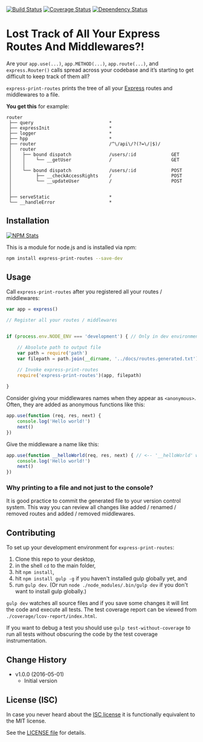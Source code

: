 [![Build Status](https://img.shields.io/travis/analog-nico/express-print-routes/master.svg?style=flat-square)](https://travis-ci.org/analog-nico/express-print-routes)
[![Coverage Status](https://img.shields.io/coveralls/analog-nico/express-print-routes.svg?style=flat-square)](https://coveralls.io/r/analog-nico/express-print-routes)
[![Dependency Status](https://img.shields.io/david/analog-nico/express-print-routes.svg?style=flat-square)](https://david-dm.org/analog-nico/express-print-routes)

# Lost Track of All Your Express Routes And Middlewares?!

Are your `app.use(...)`, `app.METHOD(...)`, `app.route(...)`, and `express.Router()` calls spread across your codebase and it’s starting to get difficult to keep track of them all?

`express-print-routes` prints the tree of all your [Express](http://expressjs.com) routes and middlewares to a file.

**You get this** for example:

```
router                                                                                                         
 ├── query                            *                                                           
 ├── expressInit                      *                                                           
 ├── logger                           *                                                           
 ├── hpp                              *                                                           
 ├── router                           /^\/api\/?(?=\/|$)/                                         
 │   router                                                                                                    
 │    ├── bound dispatch              /users/:id             GET
 │    │    └── __getUser              /                      GET
 │    │   
 │    └── bound dispatch              /users/:id             POST
 │         ├── __checkAccessRights    /                      POST
 │         └── __updateUser           /                      POST
 │        
 │   
 ├── serveStatic                      *                                                           
 └── __handleError                    *                                                           
```

## Installation

[![NPM Stats](https://nodei.co/npm/express-print-routes.png?downloads=true)](https://npmjs.org/package/express-print-routes)

This is a module for node.js and is installed via npm:

``` bash
npm install express-print-routes --save-dev
```

## Usage

Call `express-print-routes` after you registered all your routes / middlewares:

``` js
var app = express()

// Register all your routes / middlewares


if (process.env.NODE_ENV === 'development') { // Only in dev environment

    // Absolute path to output file
    var path = require('path')
    var filepath = path.join(__dirname, '../docs/routes.generated.txt')

    // Invoke express-print-routes
    require('express-print-routes')(app, filepath)
    
}
```

Consider giving your middlewares names when they appear as `<anonymous>`. Often, they are added as anonymous functions like this:

``` js
app.use(function (req, res, next) {
    console.log('Hello world!')
    next()
})
```

Give the middleware a name like this:

``` js
app.use(function __helloWorld(req, res, next) { // <-- '__helloWorld' will be printed now 
    console.log('Hello world!')
    next()
})
```


### Why printing to a file and not just to the console?

It is good practice to commit the generated file to your version control system. This way you can review all changes like added / renamed / removed routes and added / removed middlewares.

## Contributing

To set up your development environment for `express-print-routes`:

1. Clone this repo to your desktop,
2. in the shell `cd` to the main folder,
3. hit `npm install`,
4. hit `npm install gulp -g` if you haven't installed gulp globally yet, and
5. run `gulp dev`. (Or run `node ./node_modules/.bin/gulp dev` if you don't want to install gulp globally.)

`gulp dev` watches all source files and if you save some changes it will lint the code and execute all tests. The test coverage report can be viewed from `./coverage/lcov-report/index.html`.

If you want to debug a test you should use `gulp test-without-coverage` to run all tests without obscuring the code by the test coverage instrumentation.

## Change History

- v1.0.0 (2016-05-01)
    - Initial version

## License (ISC)

In case you never heard about the [ISC license](http://en.wikipedia.org/wiki/ISC_license) it is functionally equivalent to the MIT license.

See the [LICENSE file](LICENSE) for details.
